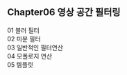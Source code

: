 Chapter06 영상 공간 필터링
-------------------------
01 블러 필터\
02 미분 필터\
03 일반적인 필터연산\
04 모폴로지 연산\
05 템플릿 
